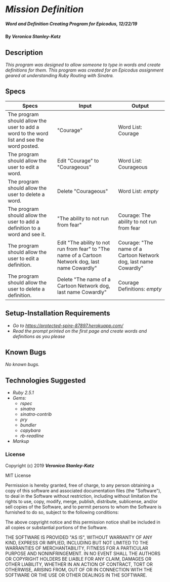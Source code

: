 # _Mission Definition_

##### _Word and Definition Creating Program for Epicodus, 12/22/19_

#### By _**Veronica Stanley-Katz**_

## Description

_This program was designed to allow someone to type in words and create definitions for them. This program was created for an Epicodus assignment geared at understanding Ruby Routing with Sinatra._

## Specs

|Specs|Input|Output|
|-|-|-|
|The program should allow the user to add a word to the word list and see the word posted.| "Courage"| Word List: Courage|
|The program should allow the user to edit a word.| Edit "Courage" to "Courageous" |Word List: Courageous|
|The program should allow the user to delete a word. |Delete "Courageous" |Word List: *empty*|
|The program should allow the user to add a definition to a word and see it.| "The ability to not run from fear" |Courage: The ability to not run from fear|
|The program should allow the user to edit a definition.| Edit "The ability to not run from fear" to "The name of a Cartoon Network dog, last name Cowardly" |Courage: "The name of a Cartoon Network dog, last name Cowardly"|
|The program should allow the user to delete a definition.| Delete "The name of a Cartoon Network dog, last name Cowardly"| Courage Definitions: *empty*|


## Setup-Installation Requirements

* _Go to https://protected-spire-87897.herokuapp.com/_
* _Read the prompt printed on the first page and create words and definitions as you please_


## Known Bugs
_No known bugs._

## Technologies Suggested
* _Ruby 2.5.1_
* _Gems:_
  * _rspec_
  * _sinatra_
  * _sinatra-contrib_
  * _pry_
  * _bundler_
  * _capybara_
  * _rb-readline_
* _Markup_

### License

Copyright (c) 2019 **_Veronica Stanley-Katz_**

MIT License

Permission is hereby granted, free of charge, to any person obtaining a copy
of this software and associated documentation files (the "Software"), to deal
in the Software without restriction, including without limitation the rights
to use, copy, modify, merge, publish, distribute, sublicense, and/or sell
copies of the Software, and to permit persons to whom the Software is
furnished to do so, subject to the following conditions:

The above copyright notice and this permission notice shall be included in all
copies or substantial portions of the Software.

THE SOFTWARE IS PROVIDED "AS IS", WITHOUT WARRANTY OF ANY KIND, EXPRESS OR
IMPLIED, INCLUDING BUT NOT LIMITED TO THE WARRANTIES OF MERCHANTABILITY,
FITNESS FOR A PARTICULAR PURPOSE AND NONINFRINGEMENT. IN NO EVENT SHALL THE
AUTHORS OR COPYRIGHT HOLDERS BE LIABLE FOR ANY CLAIM, DAMAGES OR OTHER
LIABILITY, WHETHER IN AN ACTION OF CONTRACT, TORT OR OTHERWISE, ARISING FROM,
OUT OF OR IN CONNECTION WITH THE SOFTWARE OR THE USE OR OTHER DEALINGS IN THE
SOFTWARE.
